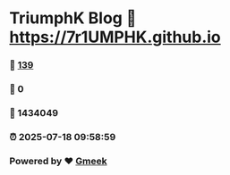 # TriumphK Blog :link: https://7r1UMPHK.github.io 
### :page_facing_up: [139](https://7r1UMPHK.github.io/tag.html) 
### :speech_balloon: 0 
### :hibiscus: 1434049 
### :alarm_clock: 2025-07-18 09:58:59 
### Powered by :heart: [Gmeek](https://github.com/Meekdai/Gmeek)

